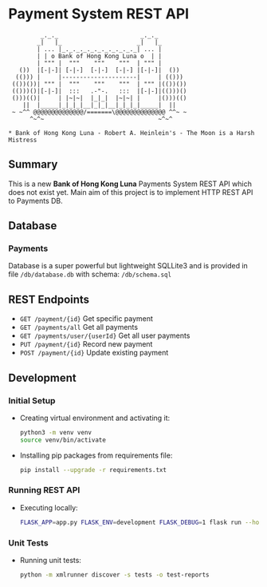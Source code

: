 # Payment System REST API
```text
         _._._                       _._._
        _|   |_                     _|   |_
        | ... |_._._._._._._._._._._| ... |
        | | o Bank of Hong Kong Luna o  | |
        | """ |  """    """    """  | """ |
   ())  |[-|-]| [-|-]  [-|-]  [-|-] |[-|-]|  ())
  (())) |     |---------------------|     | (()))
 (())())| """ |  """    """    """  | """ |(())())
 (()))()|[-|-]|  :::   .-"-.   :::  |[-|-]|(()))()
 ()))(()|     | |~|~|  |_|_|  |~|~| |     |()))(()
    ||  |_____|_|_|_|__|_|_|__|_|_|_|_____|  ||
 ~ ~^^ @@@@@@@@@@@@@@/=======\@@@@@@@@@@@@@@ ^^~ ~
      ^~^~                                ~^~^

* Bank of Hong Kong Luna - Robert A. Heinlein's - The Moon is a Harsh Mistress
```

## Summary

This is a new **Bank of Hong Kong Luna** Payments System REST API which does not exist yet.
Main aim of this project is to implement HTTP REST API to Payments DB.

## Database

### Payments

Database is a super powerful but lightweight SQLLite3 and is provided in file `/db/database.db` 
with schema: `/db/schema.sql`

## REST Endpoints

- ```GET /payment/{id}``` Get specific payment
- ```GET /payments/all``` Get all payments
- ```GET /payments/user/{userId}``` Get all user payments
- ```PUT /payment/{id}``` Record new payment
- ```POST /payment/{id}``` Update existing payment

## Development

### Initial Setup
- Creating virtual environment and activating it:
   ```bash
   python3 -m venv venv
   source venv/bin/activate
   ```
- Installing pip packages from requirements file:
    ```bash
   pip install --upgrade -r requirements.txt 
   ```
### Running REST API

- Executing locally:
  ```bash
  FLASK_APP=app.py FLASK_ENV=development FLASK_DEBUG=1 flask run --host=0.0.0.0
  ```
   
### Unit Tests

- Running unit tests:
  ```bash
  python -m xmlrunner discover -s tests -o test-reports
  ```
